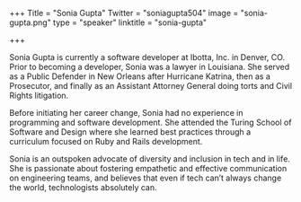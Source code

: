 +++
Title = "Sonia Gupta"
Twitter = "soniagupta504"
image = "sonia-gupta.png"
type = "speaker"
linktitle = "sonia-gupta"

+++

Sonia Gupta is currently a software developer at Ibotta, Inc. in Denver, CO. Prior to becoming a developer, Sonia was a lawyer in Louisiana. She served as a Public Defender in New Orleans after Hurricane Katrina, then as a Prosecutor, and finally as an Assistant Attorney General doing torts and Civil Rights litigation.

Before initiating her career change, Sonia had no experience in programming and software development. She attended the Turing School of Software and Design where she learned best practices through a curriculum focused on Ruby and Rails development.

Sonia is an outspoken advocate of diversity and inclusion in tech and in life. She is passionate about fostering empathetic and effective communication on engineering teams, and believes that even if tech can’t always change the world, technologists absolutely can.
